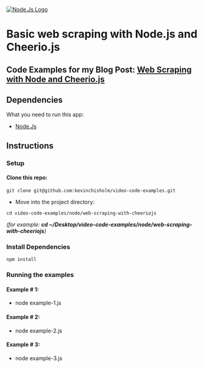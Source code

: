 [![Node.Js Logo](https://sub1.kevinchisholm.com/blog/images/node-js-logo-200.png)](https://blog.kevinchisholm.com/javascript/node-js/web-scraping-node-cheerio-js/)

# Basic web scraping with Node.js and Cheerio.js

## Code Examples for my Blog Post: [Web Scraping with Node and Cheerio.js](https://blog.kevinchisholm.com/javascript/node-js/web-scraping-node-cheerio-js/)

## Dependencies

What you need to run this app:

* [Node.Js](https://nodejs.org)

## Instructions

### Setup

#### Clone this repo:

````
git clone git@github.com:kevinchisholm/video-code-examples.git
````

* Move into the project directory:

```
cd video-code-examples/node/web-scraping-with-cheeriojs
```
_(for example: **cd ~/Desktop/video-code-examples/node/web-scraping-with-cheeriojs**)_

### Install Dependencies

```
npm install
```

### Running the examples

#### Example # 1:

* node example-1.js

#### Example # 2:

* node example-2.js

#### Example # 3:

* node example-3.js